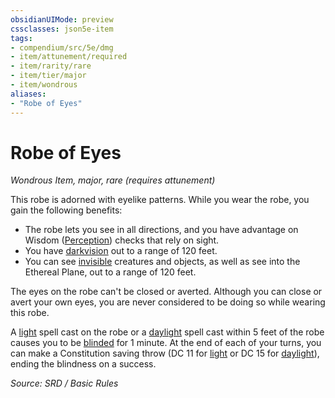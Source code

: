 ```yaml
---
obsidianUIMode: preview
cssclasses: json5e-item
tags:
- compendium/src/5e/dmg
- item/attunement/required
- item/rarity/rare
- item/tier/major
- item/wondrous
aliases: 
- "Robe of Eyes"
---
```

# Robe of Eyes
*Wondrous Item, major, rare (requires attunement)*  


This robe is adorned with eyelike patterns. While you wear the robe, you gain the following benefits:

- The robe lets you see in all directions, and you have advantage on Wisdom ([Perception](skills.md#Perception)) checks that rely on sight.  
- You have [darkvision](senses.md#darkvision) out to a range of 120 feet.  
- You can see [invisible](Conditions.md#invisible) creatures and objects, as well as see into the Ethereal Plane, out to a range of 120 feet.  

The eyes on the robe can't be closed or averted. Although you can close or avert your own eyes, you are never considered to be doing so while wearing this robe.

A [light](light.md) spell cast on the robe or a [daylight](daylight.md) spell cast within 5 feet of the robe causes you to be [blinded](Conditions.md#blinded) for 1 minute. At the end of each of your turns, you can make a Constitution saving throw (DC 11 for [light](light.md) or DC 15 for [daylight](daylight.md)), ending the blindness on a success.

*Source: SRD / Basic Rules*